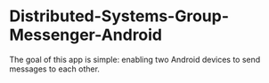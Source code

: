 # Distributed-Systems-Group-Messenger-Android
The goal of this app is simple: enabling two Android devices to send messages to each other.
